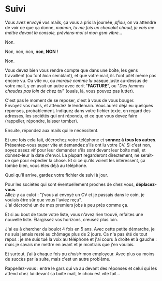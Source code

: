 # Suivi

Vous avez envoyé vos mails, ça vous a pris la journée, *pfiou*, on va attendre de voir ce que ça donne, *maman, tu me fais un chocolat chaud, je vais me mettre devant la console, préviens-moi si mon gsm vibre*…

Non.

Non, non, non, **non**, **NON** !

Non.

Vous devez bien vous rendre compte que dans une boîte, les gens travaillent (ou font *bien* semblant), et que votre mail, ils l'ont pitêt même pas encore vu. Ou vite vu, ou *marqué comme lu* pasque juste au-dessus de votre mail, y en avait un autre avec écrit "**FACTURE**", ou "*Des femmes chaudes pas loin de chez toi*" (ouais, là, vous pouvez pas lutter).

C'est pas le moment de se reposer, c'est à vous de vous bouger.  
Envoyez vos mails, et attendez le lendemain. Vous aurez déjà eu quelques réponses, probablement. Indiquez dans votre fichier texte, en regard des adresses, les sociétés qui ont répondu, et ce que vous devez faire (rappeller, répondre, laisser tomber).

Ensuite, répondez aux mails qui le nécéssitent.

Et une fois cela fait, décrochez votre téléphone et **sonnez à tous les autres**.   
Présentez-vous super vite et demandez s'ils ont lu votre CV. Si c'est non, soyez assez vif pour leur demander s'ils sont devant leur boîte mail, et donnez-leur la date d'envoi. La plupart regarderont directement, ne serait-ce que pour expédier la chose. Et si ce qu'ils voient les intéressent, ça tombe bien, vous êtes déjà au téléphone.

Quoi qu'il arrive, gardez votre fichier de suivi à jour.

Pour les sociétés qui sont éventuellement proches de chez vous, **déplacez-vous**.  
Allez-y au culot : "j'vous ai envoyé un CV et je passais dans le coin, je voulais être sûr que vous l'aviez reçu".  
J'ai décroché un de mes premiers jobs à peu près comme ça.

Et si au bout de toute votre liste, vous n'avez rien trouvé, refaites une nouvelle liste. Élargissez vos horizons, creusez plus loin.

J'ai eu à chercher du boulot 4 fois en 5 ans. Avec cette petite démarche, je ne suis jamais resté au chômage plus de 2 jours. Ca n'a pas été de tout repos : je me suis tué la voix au téléphone et j'ai couru à droite et à gauche : mais je savais me mettre en avant et je montrais que j'en voulais.

Et surtout, j'ai à chaque fois pu *choisir* mon employeur. Avec plus ou moins de succès par la suite, mais c'est un autre problème.

Rappellez-vous : entre le gars qui va au devant des réponses et celui qui les attend chez lui devant sa boîte mail, le choix est vite fait...
